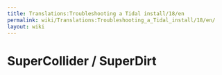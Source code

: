 ```yaml
---
title: Translations:Troubleshooting a Tidal install/18/en
permalink: wiki/Translations:Troubleshooting_a_Tidal_install/18/en/
layout: wiki
---
```


# SuperCollider / SuperDirt
